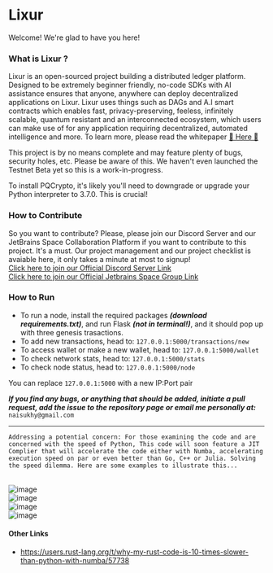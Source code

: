 # Lixur

Welcome! We're glad to have you here!

### What is Lixur ?
Lixur is an open-sourced project building a distributed ledger platform. Designed to be extremely beginner friendly, no-code SDKs with AI assistance ensures that anyone, anywhere can deploy decentralized applications on Lixur.
Lixur uses things such as DAGs and A.I smart contracts which enables fast, privacy-preserving, feeless, infinitely scalable, quantum resistant and an interconnected ecosystem, which users can make use of for any application requiring decentralized, automated intelligence and more. To learn more, please read the whitepaper [ 📖 Here 📖](https://drive.google.com/file/d/1mfqufIxTuvegdc8VjfgJahROHA6CBJHM/view?usp=sharing) 

This project is by no means complete and may feature plenty of bugs, security holes, etc. Please be aware of this. We haven't even launched the Testnet Beta yet so this is a work-in-progress.

To install PQCrypto, it's likely you'll need to downgrade or upgrade your Python interpreter to 3.7.0. This is crucial!

### How to Contribute
So you want to contribute? Please, please join our Discord Server and our JetBrains Space Collaboration Platform if you want to contribute to this project. It's a must. Our project management and our project checklist is avaiable here, it only takes a minute at most to signup!
<br> [Click here to join our Official Discord Server Link](https://discord.gg/HCRAQHKGeG)
<br> [Click here to join our Official Jetbrains Space Group Link](https://lixur.jetbrains.space/oauth/auth/invite/4bf814e7091de971b3c9fde59b99eb63)

### How to Run
* To run a node, install the required packages ***(download requirements.txt)***, and run Flask ***(not in terminal!)***, and it should pop up with three genesis trasactions.
* To add new transactions, head to: `127.0.0.1:5000/transactions/new`
* To access wallet or make a new wallet, head to: `127.0.0.1:5000/wallet`
* To check network stats, head to: `127.0.0.1:5000/stats`
* To check node status, head to: `127.0.0.1:5000/node`

You can replace `127.0.0.1:5000` with a new IP:Port pair

***If you find any bugs, or anything that should be added, initiate a pull request, add the issue to the repository page or email me personally at:*** `naisukhy@gmail.com`

---

``Addressing a potential concern: For those examining the code and are concerned with the speed of Python, This code will soon feature a JIT Complier that will accelerate the code either with Numba, accelerating execution speed on par or even better than Go, C++ or Julia. Solving the speed dilemma. Here are some examples to illustrate this...``

<br> ![image](https://user-images.githubusercontent.com/87288707/155394541-28719860-ac4e-4db8-97d4-c7c2980cb273.png)
<br> ![image](https://user-images.githubusercontent.com/87288707/155394794-6cd735c6-93ea-41fc-abb3-844f90c60162.png)
<br> ![image](https://user-images.githubusercontent.com/87288707/155395059-717c2782-cd2c-4974-bcc5-7c718c9a4561.png)
<br> ![image](https://user-images.githubusercontent.com/87288707/155395258-632c6132-cb67-43b9-9d6c-c7021bdd2b17.png)

#### Other Links
* https://users.rust-lang.org/t/why-my-rust-code-is-10-times-slower-than-python-with-numba/57738
